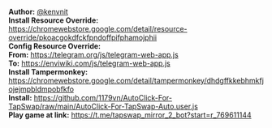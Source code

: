 <strong>Author:</strong> [@kenvnit](https://t.me/kenvnit)
<br/>
<strong>Install Resource Override:</strong> https://chromewebstore.google.com/detail/resource-override/pkoacgokdfckfpndoffpifphamojphii
<br/>
<strong>Config Resource Override: </strong>
<br/>
<strong>From:</strong> https://telegram.org/js/telegram-web-app.js 
<br/>
<strong>To:</strong> https://enviwiki.com/js/telegram-web-app.js
<br/>
<strong>Install Tampermonkey:</strong> https://chromewebstore.google.com/detail/tampermonkey/dhdgffkkebhmkfjojejmpbldmpobfkfo
<br/>
<strong>Install:</strong> https://github.com/1179vn/AutoClick-For-TapSwap/raw/main/AutoClick-For-TapSwap-Auto.user.js
<br/>
<strong>Play game at link:</strong> https://t.me/tapswap_mirror_2_bot?start=r_769611144
